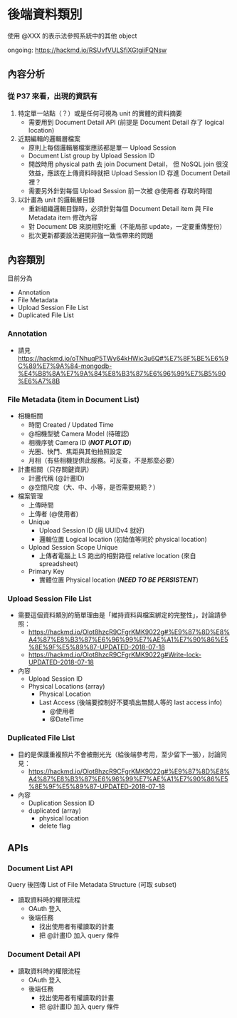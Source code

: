 # 後端資料類別
使用 @XXX 的表示法參照系統中的其他 object

ongoing: https://hackmd.io/RSUvfVULSfiXGtgiiFQNsw

## 內容分析
### 從 P37 來看，出現的資訊有
1. 特定單一站點（？）或是任何可視為 unit 的實體的資料摘要
    - 需要用到 Document Detail API (前提是 Document Detail 存了 logical location)
2. 近期編輯的邏輯層檔案
    - 原則上每個邏輯層檔案應該都是單一 Upload Session
    - Document List group by Upload Session ID
    - 開啟時用 physical path 去 join Document Detail，
      但 NoSQL join 很沒效益，應該在上傳資料時就把 Upload Session ID 存進 Document Detail 裡？
    - 需要另外針對每個 Upload Session 前一次被 @使用者 存取的時間
3. 以計畫為 unit 的邏輯層目錄
    - 重新組織邏輯目錄時，必須針對每個 Document Detail item 與 File Metadata item 修改內容
    - 對 Document DB 來說相對吃重（不能局部 update，一定要重傳整份）
    - 批次更新都要設法避開非強一致性帶來的問題

## 內容類別
目前分為
- Annotation
- File Metadata
- Upload Session File List
- Duplicated File List

### Annotation
- 請見 https://hackmd.io/oTNhuqP5TWy64kHWic3u6Q#%E7%8F%BE%E6%9C%89%E7%9A%84-mongodb-%E4%B8%8A%E7%9A%84%E8%B3%87%E6%96%99%E7%B5%90%E6%A7%8B
### File Metadata (item in Document List)
- 相機相關
    - 時間 Created / Updated Time
    - @相機型號 Camera Model (待確認)
    - 相機序號 Camera ID (***NOT PLOT ID***)
    - 光圈、快門、焦距與其他拍照設定
    - 月相（有些相機提供此服務。可反查，不是那麼必要）
- 計畫相關（只存關鍵資訊）
    - 計畫代稱 (@計畫ID)
    - @空間尺度（大、中、小等，是否需要規範？）
- 檔案管理
    - 上傳時間
    - 上傳者 (@使用者)
    - Unique
        - Upload Session ID (用 UUIDv4 就好)
        - 邏輯位置 Logical location (初始值等同於 physical location)
    - Upload Session Scope Unique
        - 上傳者電腦上 LS 跑出的相對路徑 relative location (來自 spreadsheet)
    - Primary Key
        - 實體位置 Physical location (***NEED TO BE PERSISTENT***)

### Upload Session File List
- 需要這個資料類別的簡單理由是「維持資料與檔案綁定的完整性」，討論請參照：
    - https://hackmd.io/Olot8hzcR9CFgrKMK9022g#%E9%87%8D%E8%A4%87%E8%B3%87%E6%96%99%E7%AE%A1%E7%90%86%E5%8E%9F%E5%89%87-UPDATED-2018-07-18
    - https://hackmd.io/Olot8hzcR9CFgrKMK9022g#Write-lock-UPDATED-2018-07-18
- 內容
    - Upload Session ID
    - Physical Locations (array)
        - Physical Location
        - Last Access (後端要控制好不要噴出無關人等的 last access info)
            - @使用者
            - @DateTime

### Duplicated File List
- 目的是保護重複照片不會被刪光光（給後端參考用，至少留下一張），討論同見：
    - https://hackmd.io/Olot8hzcR9CFgrKMK9022g#%E9%87%8D%E8%A4%87%E8%B3%87%E6%96%99%E7%AE%A1%E7%90%86%E5%8E%9F%E5%89%87-UPDATED-2018-07-18
- 內容
    - Duplication Session ID
    - duplicated (array)
        - physical location
        - delete flag

## APIs
### Document List API
Query 後回傳 List of File Metadata Structure (可取 subset)
- 讀取資料時的權限流程
    - OAuth 登入
    - 後端任務
        - 找出使用者有權讀取的計畫
        - 把 @計畫ID 加入 query 條件

### Document Detail API
- 讀取資料時的權限流程
    - OAuth 登入
    - 後端任務
        - 找出使用者有權讀取的計畫
        - 把 @計畫ID 加入 query 條件
